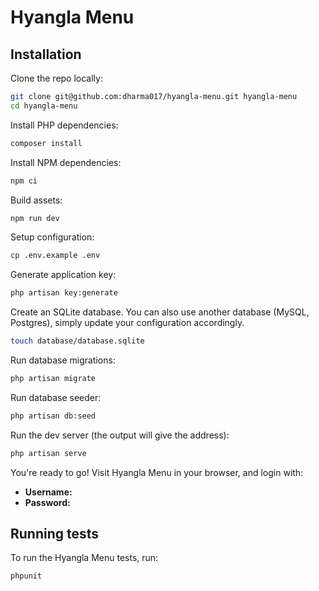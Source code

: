 # Hyangla Menu

## Installation

Clone the repo locally:

```sh
git clone git@github.com:dharma017/hyangla-menu.git hyangla-menu
cd hyangla-menu
```

Install PHP dependencies:

```sh
composer install
```

Install NPM dependencies:

```sh
npm ci
```

Build assets:

```sh
npm run dev
```

Setup configuration:

```sh
cp .env.example .env
```

Generate application key:

```sh
php artisan key:generate
```

Create an SQLite database. You can also use another database (MySQL, Postgres), simply update your configuration accordingly.

```sh
touch database/database.sqlite
```

Run database migrations:

```sh
php artisan migrate
```

Run database seeder:

```sh
php artisan db:seed
```

Run the dev server (the output will give the address):

```sh
php artisan serve
```

You're ready to go! Visit Hyangla Menu in your browser, and login with:

-   **Username:**
-   **Password:**

## Running tests

To run the Hyangla Menu tests, run:

```
phpunit
```
